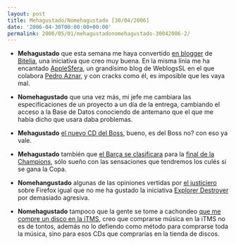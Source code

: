 ```yaml
---
layout: post
title: Mehagustado/Nomehagustado [30/04/2006]
date: '2006-04-30T00:00:00+00:00'
permalink: 2006/05/01/mehagustadonomehagustado-30042006-2/
---
```

- <span style="font-weight:bold;">Mehagustado</span> que esta semana me haya convertido <a href="http://resistancefutile.blogspot.com/2006/04/ego-crecido.html">en blogger</a> de <a href="http://bitelia.com">Bitelia</a>, una iniciativa que creo muy buena. En la misma línia me ha encantado <a href="http://www.applesfera.com/">AppleSfera</a>, un grandísimo blog de WeblogsSL en el que colabora <a href="http://cuatrodoce.blogsome.com/">Pedro Aznar</a>, y con cracks como él, es imposible que les vaya mal.

- <span style="font-weight:bold;">Nomehagustado</span> que una vez más, mi jefe me cambiara las especificaciones de un proyecto a un día de la entrega, cambiando el acceso a la Base de Datos conociendo de antemano que el que me había dicho que usara daba problemas.

- <span style="font-weight:bold;">Mehagustado</span> <a href="http://www.brucespringsteen.net/site.html">el nuevo CD del Boss</a>, bueno, es del Boss no? con eso ya vale.

- <span style="font-weight:bold;">Mehagustado</span> también que <a href="http://resistancefutile.blogspot.com/2006/04/sss-nos-vamos-pars-cntico-de-la-aficin.html">el Barça se clasificara</a> para la <a href="http://resistancefutile.blogspot.com/2006/04/ceux-sont-les-meilleurs-equipes-es.html">final de la Champions</a>, sólo sueño con las sensaciones que tendremos los culés si se gana la Copa.

- <span style="font-weight:bold;">Nomehangustado</span> algunas de las opiniones vertidas por <a href="http://www.blogger.com/comment.g?blogID=19845577&postID=114604282119409565">el justiciero</a> sobre Firefox igual que no me ha gustado la iniciativa <a href="http://resistancefutile.blogspot.com/2006/04/explorer-destroyer.html">Explorer Destroyer</a> por demasiado agresiva.

- <span style="font-weight:bold;">Nomehagustado</span> tampoco que la gente se tome a cachondeo <a href="http://resistancefutile.blogspot.com/2006/04/comprando-en-itms-una-experiencia.html">que me compre un disco en la iTMS</a>, creo que comprarse música en la iTMS no es de tontos, además no lo defiendo como método para comprarse toda la música, sino para esos CDs que comprarías en la tienda de discos.
